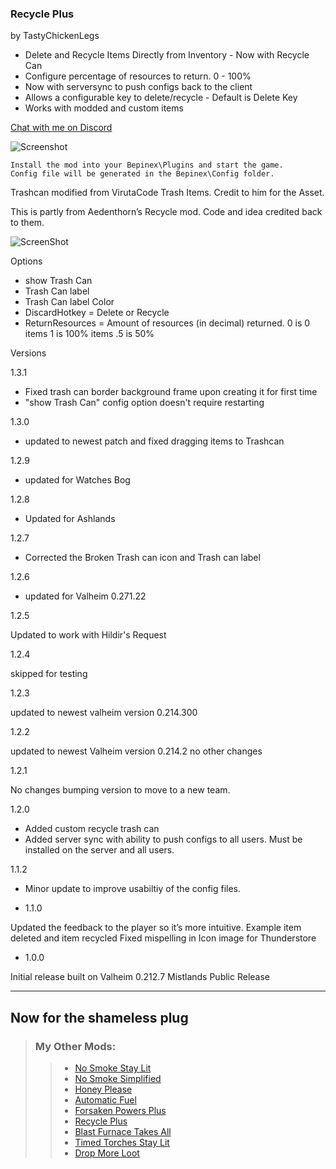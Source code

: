 ### Recycle Plus

by TastyChickenLegs

- Delete and Recycle Items Directly from Inventory - Now with Recycle Can
- Configure percentage of resources to return. 0 - 100%
- Now with serversync to push configs back to the client
- Allows a configurable key to delete/recycle - Default is Delete Key
- Works with modded and custom items

[Chat with me on Discord](https://discord.com/users/TastyChickenLegs#4818)

![Screenshot](https://i.ibb.co/pXzrVdR/trash1.png)
```
Install the mod into your Bepinex\Plugins and start the game.
Config file will be generated in the Bepinex\Config folder.
```

Trashcan modified from VirutaCode Trash Items.  Credit to him for the Asset.

This is partly from Aedenthorn’s Recycle mod.  Code and idea credited back to them.

![ScreenShot](https://i.ibb.co/MgcYzmP/trassncan2.png)

Options

- show Trash Can
- Trash Can label
- Trash Can label Color
- DiscardHotkey = Delete or Recycle
- ReturnResources = Amount of resources (in decimal) returned. 0 is 0 items 1 is 100% items .5 is 50%


Versions

1.3.1

- Fixed trash can border background frame upon creating it for first time
- "show Trash Can" config option doesn't require restarting 

1.3.0

- updated to newest patch and fixed dragging items to Trashcan


1.2.9

- updated for Watches Bog

1.2.8

- Updated for Ashlands


1.2.7

- Corrected the Broken Trash can icon and Trash can label



1.2.6

- updated for Valheim 0.271.22


1.2.5

Updated to work with Hildir's Request

1.2.4

skipped for testing

1.2.3

updated to newest valheim version 0.214.300


1.2.2

updated to newest Valheim version 0.214.2
no other changes

1.2.1

No changes bumping version to move to a new team.

1.2.0

- Added custom recycle trash can
- Added server sync with ability to push configs to all users.  Must be installed on the server and all users.

1.1.2

- Minor update to improve usabiltiy of the config files.

- 1.1.0

Updated the feedback to the player so it’s more intuitive.  Example item deleted and item recycled
Fixed mispelling in Icon image for Thunderstore

- 1.0.0

Initial release built on Valheim 0.212.7 Mistlands Public Release

_____
##	Now for the shameless plug

> ### My Other Mods:
>>* [No Smoke Stay Lit](https://valheim.thunderstore.io/package/TastyChickenLeg/NoSmokeStayLit/)
>>* [No Smoke Simplified](https://valheim.thunderstore.io/package/TastyChickenLegs/NoSmokeSimplified/)
>>* [Honey Please](https://valheim.thunderstore.io/package/TastyChickenLegs/HoneyPlease/)
>>* [Automatic Fuel](https://valheim.thunderstore.io/package/TastyChickenLeg/AutomaticFuel/)
>>* [Forsaken Powers Plus](https://valheim.thunderstore.io/package/TastyChickenLeg/ForsakenPowersPlus/)
>>* [Recycle Plus](https://valheim.thunderstore.io/package/TastyChickenLeg/RecyclePlus/)
>>* [Blast Furnace Takes All](https://valheim.thunderstore.io/package/TastyChickenLeg/BlastFurnaceTakesAll/)
>>* [Timed Torches Stay Lit](https://valheim.thunderstore.io/package/TastyChickenLeg/TimedTorchesStayLit/)
>>* [Drop More Loot](https://valheim.thunderstore.io/package/TastyChickenLegs/DropMoreLoot/)